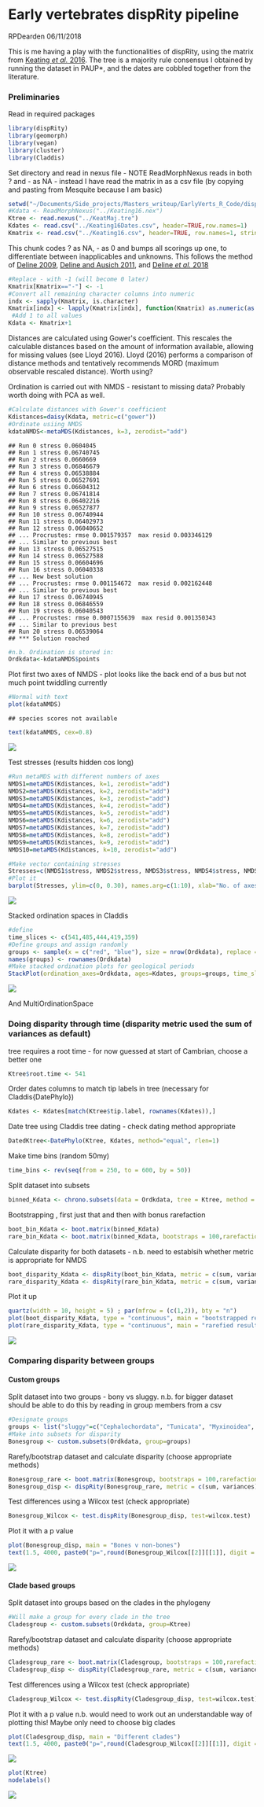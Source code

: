 Early vertebrates dispRity pipeline
================
RPDearden
06/11/2018

This is me having a play with the functionalities of dispRity, using the matrix from [Keating *et al.* 2016](http://rspb.royalsocietypublishing.org/content/283/1826/20152917). The tree is a majority rule consensus I obtained by running the dataset in PAUP\*, and the dates are cobbled together from the literature.

### Preliminaries

Read in required packages

``` r
library(dispRity)
library(geomorph)
library(vegan)
library(cluster)
library(Claddis)
```

Set directory and read in nexus file - NOTE ReadMorphNexus reads in both ? and - as NA - instead I have read the matrix in as a csv file (by copying and pasting from Mesquite because I am basic)

``` r
setwd("~/Documents/Side_projects/Masters_writeup/EarlyVerts_R_Code/dispRity_Pipeline")
#Kdata <- ReadMorphNexus("../Keating16.nex")
Ktree <- read.nexus("../KeatMaj.tre")
Kdates <- read.csv("../Keating16Dates.csv", header=TRUE,row.names=1)
Kmatrix <- read.csv("../Keating16.csv", header=TRUE, row.names=1, stringsAsFactors = FALSE, na.strings="?") #Reads ? as NA?
```

This chunk codes ? as NA, - as 0 and bumps all scorings up one, to differentiate between inapplicables and unknowns. This follows the method of [Deline 2009](http://www.bioone.org/doi/10.1666/08028.1), [Deline and Ausich 2011](https://www.cambridge.org/core/journals/paleobiology/article/testing-the-plateau-a-reexamination-of-disparity-and-morphologic-constraints-in-early-paleozoic-crinoids/1952AFA60EAFED43C2E221F79650F992), and [Deline *et al.* 2018](http://www.pnas.org/content/115/38/E8909)

``` r
#Replace - with -1 (will become 0 later)
Kmatrix[Kmatrix=="-"] <- -1
#Convert all remaining character columns into numeric
indx <- sapply(Kmatrix, is.character)
Kmatrix[indx] <- lapply(Kmatrix[indx], function(Kmatrix) as.numeric(as.character(Kmatrix))) 
 #Add 1 to all values
Kdata <- Kmatrix+1
```

Distances are calculated using Gower's coefficient. This rescales the calculable distances based on the amount of information available, allowing for missing values (see Lloyd 2016). Lloyd (2016) performs a comparison of distance methods and tentatively recommends MORD (maximum observable rescaled distance). Worth using?

Ordination is carried out with NMDS - resistant to missing data? Probably worth doing with PCA as well.

``` r
#Calculate distances with Gower's coefficient
Kdistances=daisy(Kdata, metric=c("gower"))
#Ordinate usiing NMDS
kdataNMDS<-metaMDS(Kdistances, k=3, zerodist="add")
```

    ## Run 0 stress 0.0604045 
    ## Run 1 stress 0.06740745 
    ## Run 2 stress 0.0660669 
    ## Run 3 stress 0.06846679 
    ## Run 4 stress 0.06538884 
    ## Run 5 stress 0.06527691 
    ## Run 6 stress 0.06604312 
    ## Run 7 stress 0.06741814 
    ## Run 8 stress 0.06402216 
    ## Run 9 stress 0.06527877 
    ## Run 10 stress 0.06740944 
    ## Run 11 stress 0.06402973 
    ## Run 12 stress 0.06040652 
    ## ... Procrustes: rmse 0.001579357  max resid 0.003346129 
    ## ... Similar to previous best
    ## Run 13 stress 0.06527515 
    ## Run 14 stress 0.06527588 
    ## Run 15 stress 0.06604696 
    ## Run 16 stress 0.06040338 
    ## ... New best solution
    ## ... Procrustes: rmse 0.001154672  max resid 0.002162448 
    ## ... Similar to previous best
    ## Run 17 stress 0.06740945 
    ## Run 18 stress 0.06846559 
    ## Run 19 stress 0.06040543 
    ## ... Procrustes: rmse 0.0007155639  max resid 0.001350343 
    ## ... Similar to previous best
    ## Run 20 stress 0.06539064 
    ## *** Solution reached

``` r
#n.b. Ordination is stored in:
Ordkdata<-kdataNMDS$points
```

Plot first two axes of NMDS - plot looks like the back end of a bus but not much point twiddling currently

``` r
#Normal with text
plot(kdataNMDS)
```

    ## species scores not available

``` r
text(kdataNMDS, cex=0.8)
```

![](dispRity_pipeline_files/figure-markdown_github/unnamed-chunk-5-1.png)

Test stresses (results hidden cos long)

``` r
#Run metaMDS with different numbers of axes
NMDS1=metaMDS(Kdistances, k=1, zerodist="add")
NMDS2=metaMDS(Kdistances, k=2, zerodist="add")
NMDS3=metaMDS(Kdistances, k=3, zerodist="add")
NMDS4=metaMDS(Kdistances, k=4, zerodist="add")
NMDS5=metaMDS(Kdistances, k=5, zerodist="add")
NMDS6=metaMDS(Kdistances, k=6, zerodist="add")
NMDS7=metaMDS(Kdistances, k=7, zerodist="add")
NMDS8=metaMDS(Kdistances, k=8, zerodist="add")
NMDS9=metaMDS(Kdistances, k=9, zerodist="add")
NMDS10=metaMDS(Kdistances, k=10, zerodist="add")

#Make vector containing stresses
Stresses=c(NMDS1$stress, NMDS2$stress, NMDS3$stress, NMDS4$stress, NMDS5$stress, NMDS6$stress, NMDS7$stress, NMDS8$stress, NMDS9$stress, NMDS10$stress)
#Plot it
barplot(Stresses, ylim=c(0, 0.30), names.arg=c(1:10), xlab="No. of axes", ylab="Stress")
```

![](dispRity_pipeline_files/figure-markdown_github/unnamed-chunk-6-1.png)

Stacked ordination spaces in Claddis

``` r
#define
time_slices <- c(541,485,444,419,359)
#Define groups and assign randomly
groups <- sample(x = c("red", "blue"), size = nrow(Ordkdata), replace = TRUE)
names(groups) <- rownames(Ordkdata)
#Make stacked ordination plots for geological periods
StackPlot(ordination_axes=Ordkdata, ages=Kdates, groups=groups, time_slices=time_slices)
```

![](dispRity_pipeline_files/figure-markdown_github/unnamed-chunk-7-1.png)

And MultiOrdinationSpace

<!-- Alternatively originally did like below lazily using default Claddis.ordination settings, but have a think about appropriate methods -->
<!-- ```{r warning=FALSE} -->
<!-- OrdKdata <- Claddis.ordination(Kdata) -->
<!-- ``` -->
### Doing disparity through time (disparity metric used the sum of variances as default)

tree requires a root time - for now guessed at start of Cambrian, choose a better one

``` r
Ktree$root.time <- 541
```

Order dates columns to match tip labels in tree (necessary for Claddis{DatePhylo})

``` r
Kdates <- Kdates[match(Ktree$tip.label, rownames(Kdates)),]
```

Date tree using Claddis tree dating - check dating method appropriate

``` r
DatedKtree<-DatePhylo(Ktree, Kdates, method="equal", rlen=1)
```

Make time bins (random 50my)

``` r
time_bins <- rev(seq(from = 250, to = 600, by = 50))
```

Split dataset into subsets

``` r
binned_Kdata <- chrono.subsets(data = Ordkdata, tree = Ktree, method = "discrete", time = time_bins, inc.nodes = FALSE,FADLAD = Kdates)
```

Bootstrapping , first just that and then with bonus rarefaction

``` r
boot_bin_Kdata <- boot.matrix(binned_Kdata)
rare_bin_Kdata <- boot.matrix(binned_Kdata, bootstraps = 100,rarefaction = 6)
```

Calculate disparity for both datasets - n.b. need to establsih whether metric is appropriate for NMDS

``` r
boot_disparity_Kdata <- dispRity(boot_bin_Kdata, metric = c(sum, variances))
rare_disparity_Kdata <- dispRity(rare_bin_Kdata, metric = c(sum, variances))
```

Plot it up

``` r
quartz(width = 10, height = 5) ; par(mfrow = (c(1,2)), bty = "n")
plot(boot_disparity_Kdata, type = "continuous", main = "bootstrapped results")
plot(rare_disparity_Kdata, type = "continuous", main = "rarefied results")
```

![](dispRity_pipeline_files/figure-markdown_github/unnamed-chunk-15-1.png)

<!-- Testing bins difference - won't work with this dataset as not enough data -->
<!-- ```{r warning=FALSE} -->
<!-- #test.dispRity(boot_disparity_Kdata, test = wilcox.test, comparison = "sequential",correction = "bonferroni") -->
<!-- ``` -->
### Comparing disparity between groups

#### Custom groups

Split dataset into two groups - bony vs sluggy. n.b. for bigger dataset should be able to do this by reading in group members from a csv

``` r
#Designate groups
groups <- list("sluggy"=c("Cephalochordata", "Tunicata", "Myxinoidea", "Petromyzontida", "Jamoytius", "Euphanerops", "Euconodonta"), bony=c("Heterostraci", "Arandaspida", "Astraspis", "Lasanius", "Birkenia", "Pterygolepis", "Rhyncholepis", "Cowielepis", "Pharyngolepis", "Osteostraci", "Jawed_vertebrates", "Galeaspida", "Loganellia" ,"Turinia"))
#Make into subsets for disparity
Bonesgroup <- custom.subsets(Ordkdata, group=groups)
```

Rarefy/bootstrap dataset and calculate disparity (choose appropriate methods)

``` r
Bonesgroup_rare <- boot.matrix(Bonesgroup, bootstraps = 100,rarefaction = 6)
Bonesgroup_disp <- dispRity(Bonesgroup_rare, metric = c(sum, variances))
```

Test differences using a Wilcox test (check appropriate)

``` r
Bonesgroup_Wilcox <- test.dispRity(Bonesgroup_disp, test=wilcox.test)
```

Plot it with a p value

``` r
plot(Bonesgroup_disp, main = "Bones v non-bones")
text(1.5, 4000, paste0("p=",round(Bonesgroup_Wilcox[[2]][[1]], digit = 5)))
```

![](dispRity_pipeline_files/figure-markdown_github/unnamed-chunk-19-1.png)

#### Clade based groups

Split dataset into groups based on the clades in the phylogeny

``` r
#Will make a group for every clade in the tree
Cladesgroup <- custom.subsets(Ordkdata, group=Ktree)
```

Rarefy/bootstrap dataset and calculate disparity (choose appropriate methods)

``` r
Cladesgroup_rare <- boot.matrix(Cladesgroup, bootstraps = 100,rarefaction = 6)
Cladesgroup_disp <- dispRity(Cladesgroup_rare, metric = c(sum, variances))
```

Test differences using a Wilcox test (check appropriate)

``` r
Cladesgroup_Wilcox <- test.dispRity(Cladesgroup_disp, test=wilcox.test)
```

Plot it with a p value n.b. would need to work out an understandable way of plotting this! Maybe only need to choose big clades

``` r
plot(Cladesgroup_disp, main = "Different clades")
text(1.5, 4000, paste0("p=",round(Cladesgroup_Wilcox[[2]][[1]], digit = 5)))
```

![](dispRity_pipeline_files/figure-markdown_github/unnamed-chunk-23-1.png)

``` r
plot(Ktree)
nodelabels()
```

![](dispRity_pipeline_files/figure-markdown_github/unnamed-chunk-23-2.png)
